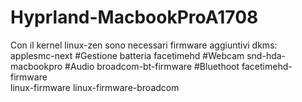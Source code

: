 # Hyprland-MacbookProA1708

Con il kernel linux-zen sono necessari firmware aggiuntivi 
dkms:                                                    
applesmc-next           #Gestione batteria
facetimehd              #Webcam 
snd-hda-macbookpro      #Audio
broadcom-bt-firmware    #Bluethoot
facetimehd-firmware     
linux-firmware 
linux-firmware-broadcom 

